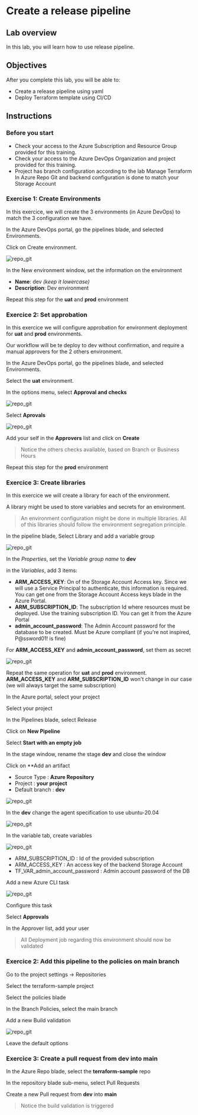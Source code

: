 # Create a release pipeline

## Lab overview

In this lab, you will learn how to use release pipeline.

## Objectives

After you complete this lab, you will be able to:

-   Create a release pipeline using yaml
-   Deploy Terraform template using CI/CD

## Instructions

### Before you start

- Check your access to the Azure Subscription and Resource Group provided for this training.
- Check your access to the Azure DevOps Organization and project provided for this training.
- Project has branch configuration according to the lab Manage Terraform In Azure Repo Git and backend configuration is done to match your Storage Account

### Exercise 1: Create Environments

In this exercice, we will create the 3 environments (in Azure DevOps) to match the 3 configuration we have.

In the Azure DevOps portal, go the pipelines blade, and selected Environments.

Click on Create environment.

![repo_git](../assets/environment_create.PNG)

In the New environment window, set the information on the environment

- **Name**: dev *(keep it lowercase)*
- **Description**: Dev environment

Repeat this step for the **uat** and **prod** environment

### Exercice 2: Set approbation

In this exercice we will configure approbation for environment deployment for **uat** and **prod** environments.

Our workflow will be te deploy to dev without confirmation, and require a manual approvers for the 2 others environment.

In the Azure DevOps portal, go the pipelines blade, and selected Environments.

Select the **uat** environment.

In the options menu, select **Approval and checks**

![repo_git](../assets/environment_approval.PNG)

Select **Aprovals**

![repo_git](../assets/environment_approval_next.PNG)

Add your self in the **Approvers** list and click on **Create**

> Notice the others checks available, based on Branch or Business Hours

Repeat this step for the **prod** environment

### Exercice 3: Create libraries

In this exercice we will create a library for each of the environment.

A library might be used to store variables and secrets for an environment.

> An environment configuration might be done in multiple libraries. All of this libraries should follow the environment segregation principle.

In the pipeline blade, Select Library and add a variable group

![repo_git](../assets/library_create.PNG)

In the *Properties*, set the *Variable group name* to **dev**

in the *Variables*, add 3 items:

- **ARM_ACCESS_KEY**: On of the Storage Account Access key. Since we will use a Service Principal to authenticate, this information is required. You can get one from the Storage Account Access keys blade in the Azure Portal.
- **ARM_SUBSCRIPTION_ID**: The subscription Id where resources must be deployed. Use the training subscription ID. You can get it from the Azure Portal
- **admin_account_password**: The Admin Account password for the database to be created. Must be Azure compliant (if you're not inspired, P@ssword01! is fine)


For **ARM_ACCESS_KEY** and **admin_account_password**, set them as secret

![repo_git](../assets/library_detail.PNG)

Repeat the same operation for **uat** and **prod** environment. **ARM_ACCESS_KEY** and **ARM_SUBSCRIPTION_ID** won't change in our case (we will always target the same subscription)



In the Azure portal, select your project

Select your project

In the Pipelines blade, select Release

Click on **New Pipeline**

Select **Start with an empty job**

In the stage window, rename the stage **dev** and close the window

Click on **Add an artifact

- Source Type : **Azure Repository**
- Project : **your project**
- Default branch : **dev**

![repo_git](../assets/release_artifact.PNG)

In the **dev** change the agent specification to use ubuntu-20.04

![repo_git](../assets/stage_agent.PNG)

In the variable tab, create variables

![repo_git](../assets/release_variable.PNG)

- ARM_SUBSCRIPTION_ID : Id of the provided subscription
- ARM_ACCESS_KEY : An access key of the backend Storage Account
- TF_VAR_admin_account_password : Admin account password of the DB

Add a new Azure CLI task

![repo_git](../assets/stage_job.PNG)

Configure this task



Select **Approvals**

In the Approver list, add your user

> All Deployment job regarding this environment should now be validated


### Exercice 2: Add this pipeline to the policies on main branch

Go to the project settings -> Repositories

Select the terraform-sample project

Select the policies blade

In the Branch Policies, select the main branch

Add a new Build validation

![repo_git](../assets/build_branch_policy.PNG)

Leave the default options

### Exercice 3: Create a pull request from dev into main

In the Azure Repo blade, select the **terraform-sample** repo

In the repository blade sub-menu, select Pull Requests

Create a new Pull request from **dev** into **main**

> Notice the build validation is triggered
